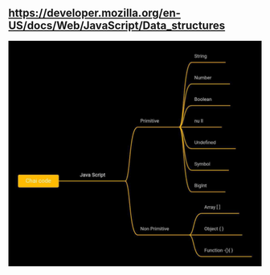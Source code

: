 ## https://developer.mozilla.org/en-US/docs/Web/JavaScript/Data_structures
![alt text](<data types.jpg>)